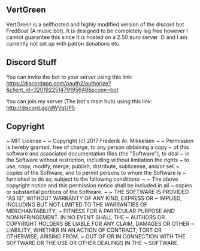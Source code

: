 ## VertGreen
VertGreen is a selfhosted and highly modified version of the discord bot FredBoat (A music bot), It is designed to be completely lag free however I cannot guarantee this since It is hosted on a 2.50 euro server :D and I am currently not set up with patron donations etc.
## Discord Stuff

You can invite the bot to your server using this link:
https://discordapp.com/oauth2/authorize?&client_id=320192251479195648&scope=bot

You can join my server (The bot's main hub) using this link:
http://discord.gg/dWVqUP5

## Copyright
  ~ MIT License
  ~
  ~ Copyright (c) 2017 Frederik Ar. Mikkelsen
  ~
  ~ Permission is hereby granted, free of charge, to any person obtaining a copy
  ~ of this software and associated documentation files (the "Software"), to deal
  ~ in the Software without restriction, including without limitation the rights
  ~ to use, copy, modify, merge, publish, distribute, sublicense, and/or sell
  ~ copies of the Software, and to permit persons to whom the Software is
  ~ furnished to do so, subject to the following conditions:
  ~
  ~ The above copyright notice and this permission notice shall be included in all
  ~ copies or substantial portions of the Software.
  ~
  ~ THE SOFTWARE IS PROVIDED "AS IS", WITHOUT WARRANTY OF ANY KIND, EXPRESS OR
  ~ IMPLIED, INCLUDING BUT NOT LIMITED TO THE WARRANTIES OF MERCHANTABILITY,
  ~ FITNESS FOR A PARTICULAR PURPOSE AND NONINFRINGEMENT. IN NO EVENT SHALL THE
  ~ AUTHORS OR COPYRIGHT HOLDERS BE LIABLE FOR ANY CLAIM, DAMAGES OR OTHER
  ~ LIABILITY, WHETHER IN AN ACTION OF CONTRACT, TORT OR OTHERWISE, ARISING FROM,
  ~ OUT OF OR IN CONNECTION WITH THE SOFTWARE OR THE USE OR OTHER DEALINGS IN THE
  ~ SOFTWARE.
